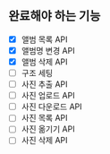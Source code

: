 ## 완료해야 하는 기능
- [x] 앨범 목록 API
- [x] 앨범명 변경 API
- [x] 앨범 삭제 API
- [ ] 구조 세팅
- [ ] 사진 추출 API
- [ ] 사진 업로드 API
- [ ] 사진 다운로드 API
- [ ] 사진 목록 API
- [ ] 사진 옮기기 API
- [ ] 사진 삭제 API